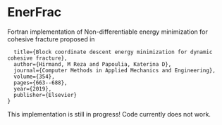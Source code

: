 # EnerFrac
Fortran implementation of Non-differentiable energy minimization  for cohesive fracture proposed in

```@article{hirmand2019block,
  title={Block coordinate descent energy minimization for dynamic cohesive fracture},
  author={Hirmand, M Reza and Papoulia, Katerina D},
  journal={Computer Methods in Applied Mechanics and Engineering},
  volume={354},
  pages={663--688},
  year={2019},
  publisher={Elsevier}
}
```
This implementation is still in progress! Code currently does not work.
